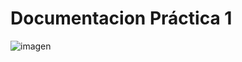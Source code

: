 # Documentacion Práctica 1 #

![imagen](https://github.com/AntonioJA/SWAP1617/blob/master/Pr%C3%A1ctica1/capturaPractica1.png)
